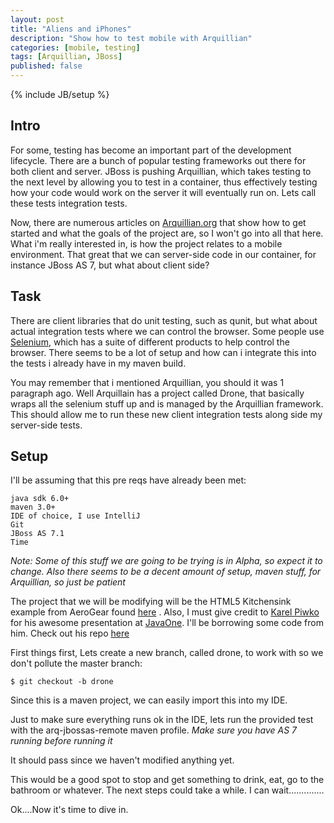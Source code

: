 ```yaml
---
layout: post
title: "Aliens and iPhones"
description: "Show how to test mobile with Arquillian"
categories: [mobile, testing]
tags: [Arquillian, JBoss]
published: false
---
```

{% include JB/setup %}

## Intro

For some, testing has become an important part of the development lifecycle.  There are a bunch of popular testing frameworks out there for both client and server.  JBoss is pushing Arquillian, which takes testing to the next level by allowing you to test in a container, thus effectively testing how your code would work on the server it will eventually run on.  Lets call these tests integration tests.

Now, there are numerous articles on [Arquillian.org](Arquillian.org) that show how to get started and what the goals of the project are, so I won't go into all that here.   What i'm really interested in, is how the project relates to a mobile environment.  That great that we can server-side code in our container, for instance JBoss AS 7,  but what about client side?

## Task

There are client libraries that do unit testing, such as qunit,  but what about actual integration tests where we can control the browser.  Some people use [Selenium](http://seleniumhq.org/), which has a suite of different products to help control the browser.  There seems to be a lot of setup and how can i integrate this into the tests i already have in my maven build.

You may remember that i mentioned Arquillian, you should it was 1 paragraph ago.  Well Arquillain has a project called Drone, that basically wraps all the selenium stuff up and is managed by the Arquillian framework.  This should allow me to run these new client integration tests along side my server-side tests.

## Setup

I'll be assuming that this pre reqs have already been met:

    java sdk 6.0+
    maven 3.0+
    IDE of choice, I use IntelliJ
    Git
    JBoss AS 7.1
    Time

*Note:  Some of this stuff we are going to be trying is in Alpha, so expect it to change.  Also there seems to be a decent amount of setup, maven stuff, for Arquillian,  so just be patient*

The project that we will be modifying will be the HTML5 Kitchensink example from AeroGear found [here](https://github.com/aerogear/as-quickstarts) .  Also, I must give credit to [Karel Piwko](https://github.com/kpiwko)  for his awesome presentation at [JavaOne](http://www.myexpospace.com/JavaOne2012/SessionFiles/TUT5039_mp4_5039_001.mp4).  I'll be borrowing some code from him.  Check out his repo [here](https://github.com/kpiwko/html5-demoapp)


First things first,  Lets create a new branch, called drone, to work with so we don't pollute the master branch:

    $ git checkout -b drone

Since this is a maven project, we can easily import this into my IDE.

Just to make sure everything runs ok in the IDE, lets run the provided test with the arq-jbossas-remote maven profile.  *Make sure you have AS 7 running before running it*

It should pass since we haven't modified anything yet.

This would be a good spot to stop and get something to drink, eat, go to the bathroom or whatever.  The next steps could take a while.  I can wait..............


Ok....Now it's time to dive in.





